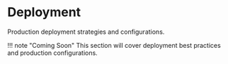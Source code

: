 # Deployment

Production deployment strategies and configurations.

!!! note "Coming Soon"
    This section will cover deployment best practices and production configurations.
